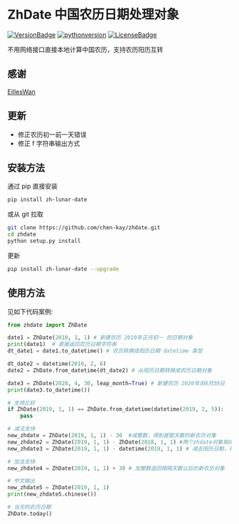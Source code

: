 # ZhDate 中国农历日期处理对象

[![VersionBadge](https://img.shields.io/pypi/v/zhdate.svg?style=flat)](https://pypi.org/project/zhdate/) [![pythonversion](https://img.shields.io/pypi/pyversions/zhdate.svg?style=flat-square)](https://pypi.org/project/zhdate/) [![LicenseBadge](https://img.shields.io/github/license/CutePandaSh/zhdate.svg?style=flat)](https://github.com/CutePandaSh/zhdate/blob/master/LICENSE)

不用网络接口直接本地计算中国农历，支持农历阳历互转

## 感谢

[EillesWan](https://github.com/EillesWan/zhdate)

## 更新

- 修正农历初一前一天错误
- 修正 f 字符串输出方式

## 安装方法

通过 pip 直接安装

```bash
pip install zh-lunar-date
```

或从 git 拉取

```bash
git clone https://github.com/chen-kay/zhdate.git
cd zhdate
python setup.py install
```

更新

```bash
pip install zh-lunar-date --upgrade
```

## 使用方法

见如下代码案例:

```python
from zhdate import ZhDate

date1 = ZhDate(2010, 1, 1) # 新建农历 2010年正月初一 的日期对象
print(date1)  # 直接返回农历日期字符串
dt_date1 = date1.to_datetime() # 农历转换成阳历日期 datetime 类型

dt_date2 = datetime(2010, 2, 6)
date2 = ZhDate.from_datetime(dt_date2) # 从阳历日期转换成农历日期对象

date3 = ZhDate(2020, 4, 30, leap_month=True) # 新建农历 2020年闰4月30日
print(date3.to_datetime())

# 支持比较
if ZhDate(2019, 1, 1) == ZhDate.from_datetime(datetime(2019, 2, 5)):
    pass

# 减法支持
new_zhdate = ZhDate(2019, 1, 1) - 30  #减整数，得到差额天数的新农历对象
new_zhdate2 = ZhDate(2019, 1, 1) - ZhDate(2018, 1, 1) #两个zhdate对象相减得到两个农历日期的差额
new_zhdate3 = ZhDate(2019, 1, 1) - datetime(2019, 1, 1) # 减去阳历日期，得到农历日期和阳历日期之间的天数差额

# 加法支持
new_zhdate4 = ZhDate(2019, 1, 1) + 30 # 加整数返回相隔天数以后的新农历对象

# 中文输出
new_zhdate5 = ZhDate(2019, 1, 1)
print(new_zhdate5.chinese())

# 当天的农历日期
ZhDate.today()
```
